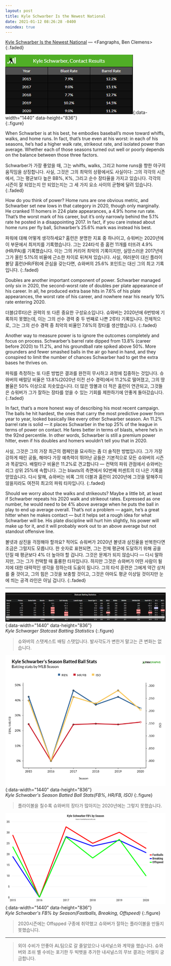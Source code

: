 ```yaml
---
layout: post
title: Kyle Schwarber Is the Newest National
date: 2021-01-12 08:26:28 -0400
noindex: true
---
```


[Kyle Schwarber Is the Newest National](https://blogs.fangraphs.com/kyle-schwarber-is-the-newest-national/) &mdash; <Fangraphs, Ben Clemens>
{:.faded}   


![Kyle Schwarber](/image/kyleschwarber1.png){:data-width="1440" data-height="836"}   
{:.figure}

When Schwarber is at his best, he embodies baseball’s move toward whiffs, walks, and home runs. In fact, that’s true even at his worst: in each of his seasons, he’s had a higher walk rate, strikeout rate, and isolated power than average. Whether each of those seasons turned out well or poorly depends on the balance between those three factors.

Schwarber가 가장 좋았을 때, 그는 whiffs, walks, 그리고 home runs을 향한 야구의 움직임을 상징합니다. 사실, 그것은 그의 최악의 상황에서도 사실이다: 그의 각각의 시즌에서, 그는 평균보다 높은 BB%, K%, 그리고 순수 장타율을 가지고 있습니다. 각각의 시즌이 잘 되었는지 안 되었는지는 그 세 가지 요소 사이의 균형에 달려 있습니다.
{:.faded}

How do you think of power? Home runs are one obvious metric, and Schwarber set new lows in that category in 2020, though only marginally. He cranked 11 homers in 224 plate appearances, a 4.9% home run rate. That’s the worst mark of his career, but it’s only narrowly behind the 5.1% rate he posted in a disappointing 2017. In fact, if you care instead about home runs per fly ball, Schwarber’s 25.6% mark was instead his best.

파워에 대해 어떻게 생각하세요? 홈런은 분명한 지표 중 하나이고, 슈워버는 2020년에 이 부문에서 최저치를 기록했습니다. 그는 224타석 중 홈런 11개를 터뜨려 4.9%(HR/PA)를 기록했습니다. 이는 그의 커리어 최악의 기록이지만, 실망스러운 2017년에 그가 올린 5.1%의 비율에 근소한 차이로 뒤쳐져 있습니다. 사실, 여러분이 대신 플라이 볼당 홈런(HR/FB)에 관심을 갖는다면, 슈와버의 25.6% 포인트는 대신 그의 최고 기록입니다.
{:.faded}

Doubles are another important component of power. Schwarber managed only six in 2020, the second-worst rate of doubles per plate appearance of his career. In all, he produced extra base hits in 7.6% of his plate appearances, the worst rate of his career, and nowhere near his nearly 10% rate entering 2020.

더블(2루타)은 권력의 또 다른 중요한 구성요소입니다. 슈와버는 2020년에 6번밖에 기록하지 못했는데, 이는 그의 선수 경력 중 두 번째로 나쁜 2루타 기록입니다. 전체적으로, 그는 그의 선수 경력 중 최악의 비율인 7.6%의 장타를 생산했습니다.
{:.faded}

Another way to measure power is to ignore the outcomes completely and focus on process. Schwarber’s barrel rate dipped from 13.8% (career before 2020) to 11.2%, and his groundball rate spiked above 50%. More grounders and fewer smashed balls in the air go hand in hand, and they conspired to limit the number of chances Schwarber had to get the extra bases he thrives on.

파워를 측정하는 또 다른 방법은 결과를 완전히 무시하고 과정에 집중하는 것입니다. 슈와버의 배럴당 비율은 13.8%(2020년 이전 선수 경력)에서 11.2%로 떨어졌고, 그의 땅볼율은 50% 이상으로 치솟았습니다. 더 많은 땅볼과 더 적은 홈런이 연관되고, 그것들은 슈워버가 그가 잘하는 장타를 얻을 수 있는 기회를 제한하기에 안좋게 돌아갔습니다.
{:.faded}

In fact, that’s a more honest way of describing his most recent campaign. The balls he hit hardest, the ones that carry the most predictive power from year to year, looked basically like every other Schwarber season. An 11.2% barrel rate is solid — it places Schwarber in the top 25% of the league in terms of power on contact. He fares better in terms of blasts, where he’s in the 92nd percentile. In other words, Schwarber is still a premium power hitter, even if his doubles and homers wouldn’t tell you that in 2020.

사실, 그것은 그의 가장 최근의 캠페인을 묘사하는 좀 더 솔직한 방법입니다. 그가 가장 강하게 때린 공들, 해마다 가장 예측력이 뛰어난 공들은 기본적으로 모든 슈와버의 시즌과 똑같았다. 배럴타구 비율은 11.2%로 견고합니다 — 컨택의 파워 관점에서 슈와버는 리그 상위 25%에 속합니다. 그는 blasts의 측면에서 92번째 퍼센트의 더 나은 기록을 얻었습니다. 다시 말해, 슈와버는 비록 그의 더블과 홈런이 2020년에 그것을 말해주지 않을지라도 여전히 최고의 파워 타자입니다.
{:.faded}

Should we worry about the walks and strikeouts? Maybe a little bit, at least if Schwarber repeats his 2020 walk and strikeout rates. Expressed as one number, he would need to be 4% above average when he puts the ball in play to end up average overall. That’s not a problem — again, he’s a great hitter when he makes contact — but it helps set a rough idea for what Schwarber will be. His plate discipline will hurt him slightly, his power will make up for it, and it will probably work out to an above average but not standout offensive line.

볼넷과 삼진을 걱정해야 할까요? 적어도 슈워버가 2020년 볼넷과 삼진율을 반복한다면 조금은 그럴지도 모릅니다. 한 숫자로 표현되면, 그는 전체 평균에 도달하기 위해 공을 던질 때 평균보다 4% 더 높아야 할 겁니다. 그것은 문제가 되지 않습니다 — 다시 말하지만, 그는 그가 컨택할 때 훌륭한 타자입니다. 하지만 그것은 슈와버가 어떤 사람이 될지에 대한 대략적인 생각을 정하는데 도움이 됩니다. 그의 타석 훈련은 그에게 약간 상처를 줄 것이고, 그의 힘은 그것을 보충할 것이고, 그것은 아마도 평균 이상일 것이지만 눈에 띄는 공격 라인은 아닐 겁니다.
{:.faded}

---

![Kyle Schwarber](/image/kyleschwarber4.png){:data-width="1440" data-height="836"}   
*Kyle Schwarger Statcast Batting Statistics*
{:.figure}

> 슈와버의 스탯케스트 배팅 스탯입니다. 발사각도가 변한거 말고는 큰 변화는 없습니다.

![Kyle Schwarber](/image/kyleschwarber2.png){:data-width="1440" data-height="836"}   
*Kyle Schwaber's Season Batted Ball Stats(FB%, HR/FB, ISO)*
{:.figure}

> 플라이볼을 칠수록 슈와버의 장타가 많아지는 2020년에는 그렇지 못했습니다.

![Kyle Schwarber](/image/kyleschwarber3.png){:data-width="1440" data-height="836"}   
*Kyle Schwaber's FB% by Season(Fastballs, Breaking, Offspeed)*
{:.figure}

> 2020시즌에는 Offspped 구종에 취약했고 슈와버가 잘하는 플라이볼을 만들지 못했습니다.


---

> 외야 수비가 안좋아 AL팀으로 갈 줄알았으나 내셔널스와 계약을 했습니다. 슈와버와 조쉬 벨 수비는 포기한 두 빅뱃을 추가한 내셔널스의 무브 결과는 어떨지 궁금합니다.
